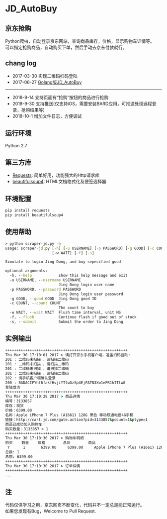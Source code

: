 # JD_AutoBuy

## 京东抢购
Python爬虫，自动登录京东网站，查询商品库存，价格，显示购物车详情等。<br/>
可以指定抢购商品，自动购买下单，然后手动去京东付款就行。


## chang log
+ 2017-03-30 实现二维码扫码登陆
+ 2017-06-27 [Golang版JD_AutoBuy](https://github.com/Adyzng/go-jd)
---
+ 2018-9-14 支持页面有“抢购”按钮的商品进行抢购
+ 2018-9-30 支持推送(仅支持iOS，需要安装BARD应用，可推送处理远程登录，抢购结果等)
+ 2018-10-1 增加文件日志，方便调试


## 运行环境
Python 2.7


## 第三方库
- [Requests][1]: 简单好用，功能强大的Http请求库
- [beautifulsoup4][2]: HTML文档格式化及便签选择器



## 环境配置
``` Python
pip install requests
pip install beautifulsoup4
```


## 使用帮助
``` cmd
> python scraper-jd.py -h
usage: scraper-jd.py [-h] [-u USERNAME] [-p PASSWORD] [-g GOOD] [-c COUNT]
                     [-w WAIT] [-f] [-s]

Simulate to login Jing Dong, and buy sepecified good

optional arguments:
  -h, --help            show this help message and exit
  -u USERNAME, --username USERNAME
                        Jing Dong login user name
  -p PASSWORD, --password PASSWORD
                        Jing Dong login user password
  -g GOOD, --good GOOD  Jing Dong good ID
  -c COUNT, --count COUNT
                        The count to buy
  -w WAIT, --wait WAIT  Flush time interval, unit MS
  -f, --flush           Continue flash if good out of stock
  -s, --submit          Submit the order to Jing Dong
```

## 实例输出
``` cmd
+++++++++++++++++++++++++++++++++++++++++++++++++++++++
Thu Mar 30 17:10:01 2017 > 请打开京东手机客户端，准备扫码登陆:
201 : 二维码未扫描 ，请扫描二维码
201 : 二维码未扫描 ，请扫描二维码
201 : 二维码未扫描 ，请扫描二维码
201 : 二维码未扫描 ，请扫描二维码
202 : 请手机客户端确认登录
200 : BADACIFYhf6fakfHvjiYTlwGzSp4EjFATN3Xw1ePR1hITtw0
登陆成功
+++++++++++++++++++++++++++++++++++++++++++++++++++++++
Thu Mar 30 17:10:28 2017 > 商品详情
编号：3133857
库存：现货
价格：6399.00
名称：Apple iPhone 7 Plus (A1661) 128G 黑色 移动联通电信4G手机
链接：http://cart.jd.com/gate.action?pid=3133857&pcount=1&ptype=1
商品已成功加入购物车！
购买数量：3133857 > 1
+++++++++++++++++++++++++++++++++++++++++++++++++++++++
Thu Mar 30 17:10:30 2017 > 购物车明细
购买    数量    价格        总价        商品
 Y      1       6399.00     6399.00     Apple iPhone 7 Plus (A1661) 128G 黑色 移动联通电信4G手机
总数: 1
总额: 6399.00
+++++++++++++++++++++++++++++++++++++++++++++++++++++++
Thu Mar 30 17:10:30 2017 > 订单详情
+++++++++++++++++++++++++++++++++++++++++++++++++++++++
...
```

## 注
代码仅供学习之用，京东网页不断变化，代码并不一定总是能正常运行。<br/>
如果您发现有Bug，Welcome to Pull Request.


[1]: http://docs.python-requests.org
[2]: https://www.crummy.com/software/BeautifulSoup
